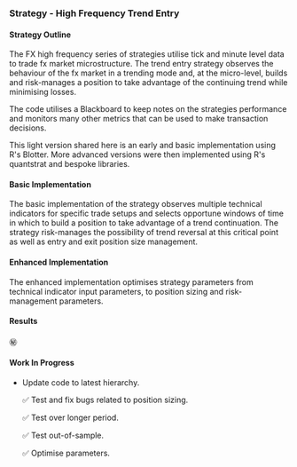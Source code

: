 ### Strategy - High Frequency Trend Entry

#### Strategy Outline

The FX high frequency series of strategies utilise tick and minute level data to trade fx market microstructure. The trend entry strategy observes the behaviour of the fx market in a trending mode and, at the micro-level, builds and risk-manages a position to take advantage of the continuing trend while minimising losses.

The code utilises a Blackboard to keep notes on the strategies performance and monitors many other metrics that can be used to make transaction decisions.

This light version shared here is an early and basic implementation using R's Blotter. More advanced versions were then implemented using R's quantstrat and bespoke libraries.

#### Basic Implementation

The basic implementation of the strategy observes multiple technical indicators for specific trade setups and selects opportune windows of time in which to build a position to take advantage of a trend continuation. The strategy risk-manages the possibility of trend reversal at this critical point as well as entry and exit position size management.

#### Enhanced Implementation

The enhanced implementation optimises strategy parameters from technical indicator input parameters, to position sizing and risk-management parameters.

#### Results

㊙️

#### Work In Progress

-   Update code to latest hierarchy.

    ✅ Test and fix bugs related to position sizing.

    ✅ Test over longer period.

    ✅ Test out-of-sample.

    ✅ Optimise parameters.
